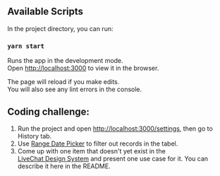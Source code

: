## Available Scripts

In the project directory, you can run:

### `yarn start`

Runs the app in the development mode.\
Open [http://localhost:3000](http://localhost:3000) to view it in the browser.

The page will reload if you make edits.\
You will also see any lint errors in the console.

## Coding challenge:

1. Run the project and open [http://localhost:3000/settings](http://localhost:3000/settings), then go to History tab.
2. Use [Range&nbsp;Date&nbsp;Picker](https://livechat.github.io/design-system/#!/RangeDatePicker) to filter out records in the tabel.
3. Come up with one item that doesn't yet exist in the [LiveChat&nbsp;Design&nbsp;System](https://livechat.github.io/design-system/) and present one use case for it. You can describe it here in the README.
